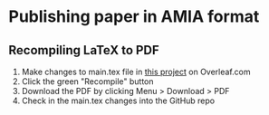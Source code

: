 # Publishing paper in AMIA format

## Recompiling LaTeX to PDF
1. Make changes to main.tex file in [this project](https://www.overleaf.com/project/5ca406d41e2a625dbae897a0) on Overleaf.com
2. Click the green "Recompile" button
3. Download the PDF by clicking Menu > Download > PDF
4. Check in the main.tex changes into the GitHub repo

